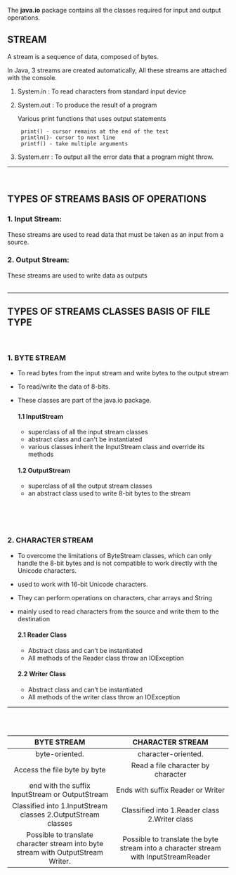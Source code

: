 The **java.io** package contains all the classes required for input and output operations.

## STREAM
A stream is a sequence of data, composed of bytes.

In Java, 3 streams are created automatically, All these streams are attached with the console.

1. System.in : To read characters from standard input device
2. System.out : To produce the result of a program 

    Various print functions that uses output statements

        print() - cursor remains at the end of the text
        println()- cursor to next line
        printf() - take multiple arguments

3. System.err : To output all the error data that a program might throw.

---
<br>

## TYPES OF STREAMS BASIS OF OPERATIONS
### 1. Input Stream: 
These streams are used to read data that must be taken as an input from a source. 

### 2. Output Stream:
These streams are used to write data as outputs
<br>
<br>

---

## TYPES OF STREAMS CLASSES BASIS OF FILE TYPE
<br>

### 1. BYTE STREAM
- To read bytes from the input stream and write bytes to the output stream
- To read/write the data of 8-bits.
- These classes are part of the java.io package.

    #### 1.1 InputStream
    - superclass of all the input stream classes
    - abstract class and can't be instantiated
    - various classes inherit the InputStream class and override its methods

    #### 1.2 OutputStream
    - superclass of all the output stream classes
    - an abstract class used to write 8-bit bytes to the stream
<br>
<br>
<br>

### 2. CHARACTER STREAM
- To overcome the limitations of ByteStream classes,
which can only handle the 8-bit bytes and is not
compatible to work directly with the Unicode
characters.
- used to work with 16-bit Unicode characters. 
- They can perform operations on characters, char arrays and String
- mainly used to read characters from the source and write them to the destination

    #### 2.1 Reader Class
    - Abstract class and can’t be instantiated
    - All methods of the Reader class throw an IOException

    #### 2.2 Writer Class
    - Abstract class and can’t be instantiated
    - All methods of the writer class throw an IOException

---
<br>
<br>

|                                  **BYTE STREAM**                                  |                                 **CHARACTER STREAM**                                 |
|:---------------------------------------------------------------------------------:|:------------------------------------------------------------------------------------:|
| byte-oriented.                                                                    | character-oriented.                                                                  |
| Access the file byte by byte                                                      | Read a file character by character                                                   |
| end with the suffix InputStream or OutputStream                                   | Ends with suffix Reader or Writer                                                    |
| Classified into 1.InputStream classes 2.OutputStream classes                      | Classified into 1.Reader class 2.Writer class                                        |
| Possible to translate character stream into byte stream with OutputStream Writer. | Possible to translate the byte stream into a character stream with InputStreamReader |